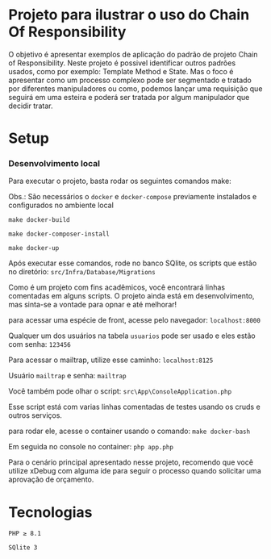# Projeto para ilustrar o uso do Chain Of Responsibility

O objetivo é apresentar exemplos de aplicação do padrão de projeto Chain of Responsibility. Neste projeto é possivel identificar outros padrões usados, como por exemplo: Template Method e State. Mas o foco é apresentar como um processo complexo pode ser segmentado e tratado por diferentes manipuladores ou como, podemos lançar uma requisição que seguirá em uma esteira e poderá ser tratada por algum manipulador que decidir tratar.  

Setup
==========

### Desenvolvimento local

Para executar o projeto, basta rodar os seguintes comandos make:

Obs.: São necessários o `docker` e `docker-compose` previamente instalados e configurados no ambiente local

`make docker-build`

`make docker-composer-install`

`make docker-up`

Após executar esse comandos, rode no banco SQlite, os scripts que estão no diretório:
`src/Infra/Database/Migrations`

Como é um projeto com fins acadêmicos, você encontrará linhas comentadas em alguns scripts.
O projeto ainda está em desenvolvimento, mas sinta-se a vontade para opnar e até melhorar!

para acessar uma espécie de front, acesse pelo navegador:
`localhost:8000`

Qualquer um dos usuários na tabela `usuarios` pode ser usado e eles estão com senha: `123456`

Para acessar o mailtrap, utilize esse caminho:
`localhost:8125`

Usuário `mailtrap` e senha: `mailtrap`

Você também pode olhar o script:
`src\App\ConsoleApplication.php`

Esse script está com varias linhas comentadas de testes usando os cruds e outros serviços.

para rodar ele, acesse o container usando o comando: `make docker-bash`

Em seguida no console no container:
`php app.php`

Para o cenário principal apresentado nesse projeto, recomendo que você utilize xDebug com alguma ide para seguir o processo quando solicitar uma aprovação de orçamento.

Tecnologias
==========

`PHP ≥ 8.1`

`SQlite 3`


